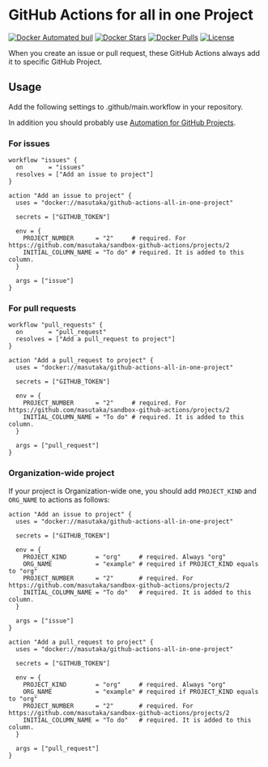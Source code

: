 # GitHub Actions for all in one Project

[![Docker Automated buil](https://img.shields.io/docker/automated/masutaka/github-actions-all-in-one-project.svg?logo=docker&style=flat-square)][dockerhub]
[![Docker Stars](https://img.shields.io/docker/stars/masutaka/github-actions-all-in-one-project.svg?style=flat-square)][dockerhub]
[![Docker Pulls](https://img.shields.io/docker/pulls/masutaka/github-actions-all-in-one-project.svg?style=flat-square)][dockerhub]
[![License](https://img.shields.io/github/license/masutaka/github-actions-all-in-one-project.svg?style=flat-square)][license]

[dockerhub]: https://hub.docker.com/r/masutaka/github-actions-all-in-one-project/
[license]: https://github.com/masutaka/github-actions-all-in-one-project/blob/master/LICENSE.txt

When you create an issue or pull request, these GitHub Actions always add it to specific GitHub Project.

## Usage

Add the following settings to .github/main.workflow in your repository.

In addition you should probably use [Automation for GitHub Projects](https://help.github.com/articles/about-automation-for-project-boards/).

### For issues

```hcl
workflow "issues" {
  on       = "issues"
  resolves = ["Add an issue to project"]
}

action "Add an issue to project" {
  uses = "docker://masutaka/github-actions-all-in-one-project"

  secrets = ["GITHUB_TOKEN"]

  env = {
    PROJECT_NUMBER      = "2"     # required. For https://github.com/masutaka/sandbox-github-actions/projects/2
    INITIAL_COLUMN_NAME = "To do" # required. It is added to this column.
  }

  args = ["issue"]
}
```

### For pull requests

```hcl
workflow "pull_requests" {
  on       = "pull_request"
  resolves = ["Add a pull_request to project"]
}

action "Add a pull_request to project" {
  uses = "docker://masutaka/github-actions-all-in-one-project"

  secrets = ["GITHUB_TOKEN"]

  env = {
    PROJECT_NUMBER      = "2"     # required. For https://github.com/masutaka/sandbox-github-actions/projects/2
    INITIAL_COLUMN_NAME = "To do" # required. It is added to this column.
  }

  args = ["pull_request"]
}
```

### Organization-wide project

If your project is Organization-wide one, you should add `PROJECT_KIND` and `ORG_NAME` to actions as follows:

```hcl
action "Add an issue to project" {
  uses = "docker://masutaka/github-actions-all-in-one-project"

  secrets = ["GITHUB_TOKEN"]

  env = {
    PROJECT_KIND        = "org"     # required. Always "org"
    ORG_NAME            = "example" # required if PROJECT_KIND equals to "org"
    PROJECT_NUMBER      = "2"       # required. For https://github.com/masutaka/sandbox-github-actions/projects/2
    INITIAL_COLUMN_NAME = "To do"   # required. It is added to this column.
  }

  args = ["issue"]
}

action "Add a pull_request to project" {
  uses = "docker://masutaka/github-actions-all-in-one-project"

  secrets = ["GITHUB_TOKEN"]

  env = {
    PROJECT_KIND        = "org"     # required. Always "org"
    ORG_NAME            = "example" # required if PROJECT_KIND equals to "org"
    PROJECT_NUMBER      = "2"       # required. For https://github.com/masutaka/sandbox-github-actions/projects/2
    INITIAL_COLUMN_NAME = "To do"   # required. It is added to this column.
  }

  args = ["pull_request"]
}
```
